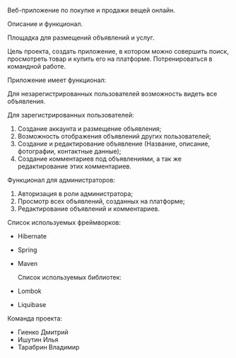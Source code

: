 Вeб-приложение по покупке и продажи вещей онлайн.

Описание и функционал.

Площадка для размещений объявлений и услуг.

Цель проекта, создать приложение, в котором можно совершить поиск, просмотреть товар и купить его на платформе.
Потренироваться в командной работе.

Приложение имеет функционал:

Для незарегистрированных пользователей возможность видеть все объявления.

Для зарегистрированных пользователей:

1) Создание аккаунта и размещение объявления;
2) Возможность отображения объявлений других пользователей;
3) Создание и редактирование объявление (Название, описание, фотографии, контактные данные);
4) Создание комментариев под объявлениями, а так же редактирование этих комментариев.

Функционал для администраторов:

1) Авторизация в роли администратора;
2) Просмотр всех объявлений, созданных на платформе;
3) Редактирование объявлений и комментариев.

Список используемых фреймворков:
* Hibernate
* Spring
* Maven


  Список используемых библиотек:
* Lombok
* Liquibase

Команда проекта:
* Гиенко Дмитрий
* Ишутин Илья
* Тарабрин Владимир
